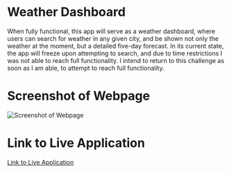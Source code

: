 # Weather Dashboard

When fully functional, this app will serve as a weather dashboard, where users can search for weather in any given city, and be shown not only the weather at the moment, but a detailed five-day forecast. In its current state, the app will freeze upon attempting to search, and due to time restrictions I was not able to reach full functionality. I intend to return to this challenge as soon as I am able, to attempt to reach full functionality.

# Screenshot of Webpage

![Screenshot of Webpage](https://user-images.githubusercontent.com/83373330/124410121-c68c4580-dd17-11eb-8f39-3e357ac09d72.png)

# Link to Live Application

[Link to Live Application](https://kevinfromconn.github.io/weather-dashboard-challenge/)